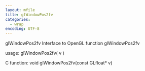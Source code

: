 ```yaml
---
layout: mfile
title: glWindowPos2fv
categories:
  - wrap
encoding: UTF-8
---
```


glWindowPos2fv  Interface to OpenGL function glWindowPos2fv

usage:  glWindowPos2fv( v )

C function:  void glWindowPos2fv(const GLfloat\* v)